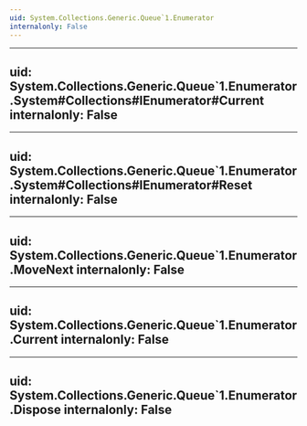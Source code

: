 ```yaml
---
uid: System.Collections.Generic.Queue`1.Enumerator
internalonly: False
---
```


---
uid: System.Collections.Generic.Queue`1.Enumerator.System#Collections#IEnumerator#Current
internalonly: False
---

---
uid: System.Collections.Generic.Queue`1.Enumerator.System#Collections#IEnumerator#Reset
internalonly: False
---

---
uid: System.Collections.Generic.Queue`1.Enumerator.MoveNext
internalonly: False
---

---
uid: System.Collections.Generic.Queue`1.Enumerator.Current
internalonly: False
---

---
uid: System.Collections.Generic.Queue`1.Enumerator.Dispose
internalonly: False
---

